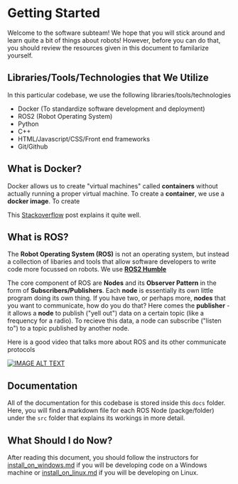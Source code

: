 # **Getting Started**

Welcome to the software subteam! We hope that you will stick around and learn quite a bit of things about robots! However, before you can do that, you should review the resources given in this document to familarize yourself. 


## **Libraries/Tools/Technologies that We Utilize**
In this particular codebase, we use the following libraries/tools/technologies
- Docker (To standardize software development and deployment)
- ROS2 (Robot Operating System)
- Python
- C++ 
- HTML/Javascript/CSS/Front end frameworks
- Git/Github

## **What is Docker?**
Docker allows us to create "virtual machines" called **containers** without actually running a proper virtual machine. To create a **container**, we use a **docker image**. To create

This [Stackoverflow](https://stackoverflow.com/questions/28089344/docker-what-is-it-and-what-is-the-purpose) post explains it quite well.

## **What is ROS?**
The **Robot Operating System (ROS)** is not an operating system, but instead a collection of libaries and tools that allow software developers to write  code more focussed on robots. We use [**ROS2 Humble**](https://docs.ros.org/en/humble/index.html)

The core component of ROS are **Nodes** and its **Observer Pattern** in the form of **Subscribers/Publishers**. Each **node** is essentially its own little program doing its own thing. If you have two, or perhaps more,  **nodes** that you want to communicate, how do you do that? Here comes the **publisher** - it allows a **node** to publish ("yell out") data on a certain topic (like a frequency for a radio). To recieve this data, a node can subscribe ("listen to") to a topic published by another node. 

Here is a good video that talks more about ROS and its other communicate protocols

[![IMAGE ALT TEXT](https://img.youtube.com/vi/7TVWlADXwRw/0.jpg)](https://www.youtube.com/watch?v=7TVWlADXwRw "Video Title")


## **Documentation**
All of the documentation for this codebase is stored inside this `docs` folder. Here, you will find a markdown file for each ROS Node (packge/folder) under the `src` folder that explains its workings in more detail. 

## **What Should I do Now?**
After reading this document, you should follow the instructors for [install_on_windows.md](./install_on_windows.md) if you will be developing code on a Windows machine or [install_on_linux.md](./install_on_linux.md) if you will be developing on Linux.